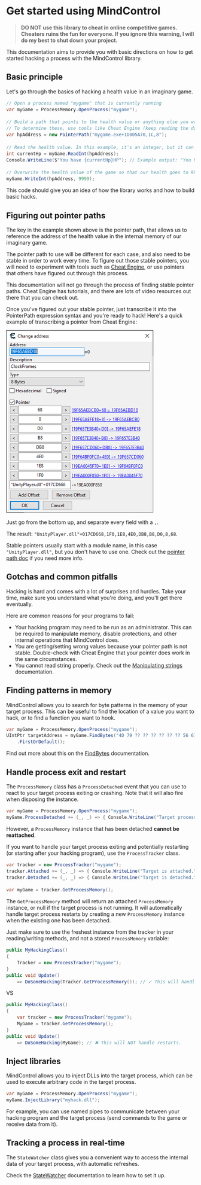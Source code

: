 ﻿# Get started using MindControl 

> **DO NOT use this library to cheat in online competitive games. Cheaters ruins the fun for everyone. If you ignore this warning, I will do my best to shut down your project.**

This documentation aims to provide you with basic directions on how to get started hacking a process with the MindControl library.

## Basic principle

Let's go through the basics of hacking a health value in an imaginary game.

```csharp
// Open a process named "mygame" that is currently running
var myGame = ProcessMemory.OpenProcess("mygame");

// Build a path that points to the health value or anything else you want to hack
// To determine these, use tools like Cheat Engine (keep reading the docs for more info)
var hpAddress = new PointerPath("mygame.exe+1D005A70,1C,8");

// Read the health value. In this example, it's an integer, but it can be any basic type.
int currentHp = myGame.ReadInt(hpAddress);
Console.WriteLine($"You have {currentHp}HP"); // Example output: "You have 50HP"

// Overwrite the health value of the game so that our health goes to 9999.
myGame.WriteInt(hpAddress, 9999);
```

This code should give you an idea of how the library works and how to build basic hacks.

## Figuring out pointer paths

The key in the example shown above is the pointer path, that allows us to reference the address of the health value in the internal memory of our imaginary game.

The pointer path to use will be different for each case, and also need to be stable in order to work every time. To figure out those stable pointers, you will need to experiment with tools such as [Cheat Engine](https://www.cheatengine.org), or use pointers that others have figured out through this process.

This documentation will not go through the process of finding stable pointer paths. Cheat Engine has tutorials, and there are lots of video resources out there that you can check out.

Once you've figured out your stable pointer, just transcribe it into the PointerPath expression syntax and you're ready to hack! Here's a quick example of transcribing a pointer from Cheat Engine:

![An example Cheat Engine pointer](res/CheatEngineExamplePointer.png)

Just go from the bottom up, and separate every field with a `,`.

The result: `"UnityPlayer.dll"+017CD668,1F0,1E8,4E0,DB8,B8,D0,8,68`.

Stable pointers usually start with a module name, in this case `"UnityPlayer.dll"`, but you don't have to use one. Check out the [pointer path doc](PointerPath.md) if you need more info.

## Gotchas and common pitfalls

Hacking is hard and comes with a lot of surprises and hurdles. Take your time, make sure you understand what you're doing, and you'll get there eventually.

Here are common reasons for your programs to fail:
- Your hacking program may need to be run as an administrator. This can be required to manipulate memory, disable protections, and other internal operations that MindControl does.
- You are getting/setting wrong values because your pointer path is not stable. Double-check with Cheat Engine that your pointer does work in the same circumstances.
- You cannot read string properly. Check out the [Manipulating strings](ManipulatingStrings.md) documentation.

## Finding patterns in memory

MindControl allows you to search for byte patterns in the memory of your target process. This can be useful to find the location of a value you want to hack, or to find a function you want to hook.

```csharp
var myGame = ProcessMemory.OpenProcess("mygame");
UIntPtr targetAddress = myGame.FindBytes("4D 79 ?? ?? ?? ?? ?? ?? 56 61 6C 75 65")
    .FirstOrDefault();
```

Find out more about this on the [FindBytes](FindBytes.md) documentation.

## Handle process exit and restart

The `ProcessMemory` class has a `ProcessDetached` event that you can use to react to your target process exiting or crashing. Note that it will also fire when disposing the instance.

```csharp
var myGame = ProcessMemory.OpenProcess("mygame");
myGame.ProcessDetached += (_, _) => { Console.WriteLine("Target process is detached."); }
```

However, a `ProcessMemory` instance that has been detached **cannot be reattached**.

If you want to handle your target process exiting and potentially restarting (or starting after your hacking program), use the `ProcessTracker` class.

```csharp
var tracker = new ProcessTracker("mygame");
tracker.Attached += (_, _) => { Console.WriteLine("Target is attached."); }
tracker.Detached += (_, _) => { Console.WriteLine("Target is detached."); }

var myGame = tracker.GetProcessMemory();
```

The `GetProcessMemory` method will return an attached `ProcessMemory` instance, or null if the target process is not running. It will automatically handle target process restarts by creating a new `ProcessMemory` instance when the existing one has been detached.

Just make sure to use the freshest instance from the tracker in your reading/writing methods, and not a stored `ProcessMemory` variable:

```csharp
public MyHackingClass()
{
    Tracker = new ProcessTracker("mygame");
}
public void Update()
    => DoSomeHacking(Tracker.GetProcessMemory()); // ✓ This will handle restarts
```

VS

```csharp
public MyHackingClass()
{
    var tracker = new ProcessTracker("mygame");
    MyGame = tracker.GetProcessMemory();
}
public void Update()
    => DoSomeHacking(MyGame); // ✖ This will NOT handle restarts.
```

## Inject libraries

MindControl allows you to inject DLLs into the target process, which can be used to execute arbitrary code in the target process.

```csharp
var myGame = ProcessMemory.OpenProcess("mygame");
myGame.InjectLibrary("myhack.dll");
```

For example, you can use named pipes to communicate between your hacking program and the target process (send commands to the game or receive data from it).

## Tracking a process in real-time

The `StateWatcher` class gives you a convenient way to access the internal data of your target process, with automatic refreshes.

Check the [StateWatcher](StateWatcher.md) documentation to learn how to set it up.
